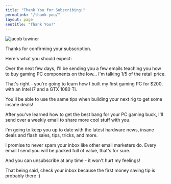 ```yaml
---
title: "Thank You for Subscribing!" 
permalink: "/thank-you/"
layout: page
seotitle: "Thank You!" 
---
```

<img class="lazyload img-right img-small" alt="jacob tuwiner" data-src="/img/profile/headshot.jpg">

Thanks for confirming your subscription. 

Here's what you should expect: 

Over the next few days, I'll be sending you a few emails teaching you how to buy gaming PC components on the low... I'm talking 1/5 of the retail price. 

That's right - you're going to learn how I built my first gaming PC for $200, with an Intel i7 and a GTX 1080 Ti. 

You'll be able to use the same tips when building your next rig to get some insane deals!

After you've learned how to get the best bang for your PC gaming buck, I'll send over a weekly email to share more cool stuff with you. 

I'm going to keep you up to date with the latest hardware news, insane deals and flash sales, tips, tricks, and more. 

I promise to never spam your inbox like other email marketers do. Every email I send you will be packed full of value, that's for sure. 

And you can unsubscribe at any time - it won't hurt my feelings!

That being said, check your inbox because the first money saving tip is probably there :) 